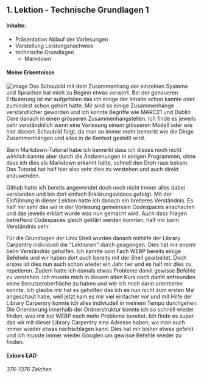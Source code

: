 ## 1. Lektion - Technische Grundlagen 1

#### Inhalte:
- Präsentation Ablauf der Vorlesungen
- Vorstellung Leistungsnachweis
- technische Grundlagen  
  - Markdown



#### Meine Erkentnisse
![image](https://user-images.githubusercontent.com/90840517/219852065-5b68d538-d5b3-4381-81a0-8cd457c2e5ae.png)
Das Schaubild mit dem Zusammenhang der einzelnen Systeme und Sprachen hat mich zu Beginn etwas verwirrt. Bei der genaueren Erläuterung ist mir aufgefallen das ich einige der Inhalte schon kannte oder zumindest schon gehört hatte. Mir sind so einige Zusammenhänge verständlicher geworden und ich konnte Begriffe wie MARC21 und Dublin Core danach in einen grösseren Zusammenhangstellen. Ich finde es jeweils sehr verständnlich wenn eine Vorlesung einem grösseren Modell oder wie hier diesem Schaubild folgt, da man so immer mehr bemerkt wie die Dinge Zusammenhängen und alles in de Kontext gestellt wird.

Beim Markdown-Tutorial habe ich bemerkt dass ich dieses noch nicht wirklich kannte aber durch die Andwenungen in einigen Programmen, ohne dass ich dies als Markdown erkannt hätte, schnell den Dreh raus bekam. Das Tutorial hat half hier also sehr dies zu verstehen und auch direkt anzuwenden. 

Github hatte ich bereits angewendet doch noch nicht immer alles dabei verstanden und bin dort einfach Erklärungsvideos gefolgt. Mit der Einführung in dieser Lektion hatte ich danach ein breiteres Verständnis. Es half mir sehr das wir in der Vorlesung gemeinsam Codespaces anschauten und das jeweils erklärt wurde was nun gemacht wird. Auch dass Fragen betreffend Codespaces gleich geklärt werden konnten, half mir beim Verständnis sehr.

Für die Grundlagen der Unix Shell wurden danach mithilfe der Library Carpentry individuell die "Lektionen" durch geagengen. Dies hat mir enorm beim Verständnis geholfen. Ich kannte vom Fach WEBP bereits einige Befehele und wir haben dort auch bereits mit der Shell gearbeitet. Doch erstes ist dies nun auch schon wieder ein Jahr her und es half mir dies zu repetieren. Zudem hatte ich damals etwas Probleme damit gewisse Befehle zu verstehen. Ich musste mich in diesem alten Kurs noch damit anfreunden keine Benutzeroberfläche zu haben und wie ich mich darin orientieren konnte. Ich glaube mir hat es geholfen das ich es nun nicht zum ersten Mal angeschaut habe, weil jetzt kam es mir viel einfacher vor und mit Hilfe der Library Carpentry konnte ich alles indiviudell in meinem Tempo durchgehen. Die Orientierung innerhalb der Ordnerstruktur konnte ich so schnell wieder finden, was mir bei WEBP noch mehr Probleme bereitet. Ich finde es super das wir mit dieser Library Carpentry eine Adresse haben, wo man auch immer wieder etwas nachschlagen kann. Dies hat mir bisher etwas gefehlt und ich musste immer wieder Googlen um gewisse Befehle wieder zu finden.

#### Exkurs EAD
_376-1376 Zeichen_
